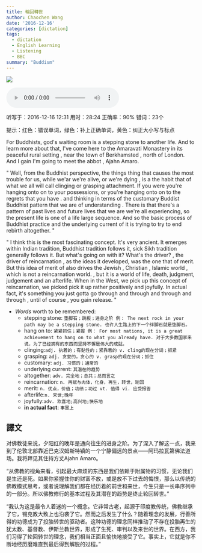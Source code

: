 ```yaml
---
title: 輪回轉世
author: Chaochen Wang
date: '2016-12-16'
categories: [dictation]
tags:
  - dictation
  - English Learning
  - Listening
  - BBC
summary: "Buddism"
---
```


![](/img/Buddhist.jpg)

<audio src="/mp3/Buddhist.mp3" controls="controls">
Your browser does not support the audio element.
你的瀏覽器不支持音頻播放。請使用chrome科學上網。
</audio>

听写于：2016-12-16 12:31	用时：28:24
正确率：90%	错词：23个

提示：<span class="diff_off">红色</span>：错误单词，<span class="diff_add">绿色</span>：补上正确单词，<span class="diff_alert">黄色</span>：纠正大小写与标点
<p class="linetext">For Buddhists, god's waiting room is a stepping stone to another life. <span class="diff_add">And</span> <span class="diff_alert" title="To ">to </span>learn more about that<span class="diff_alert">,</span> I've come here to <span class="diff_add">the</span> Amaravati Monastery in its peaceful rural setting <span class="diff_alert">,</span> near the town of Berkhamsted <span class="diff_alert">,</span> north of London. And <span class="diff_off">I</span> <span class="diff_off">gain</span> <span class="diff_add">I'm</span> <span class="diff_add">going</span> to meet the abbot <span class="diff_alert">,</span> Ajahn Amaro. </p><p class="linetext"></p><p class="linetext"><span class="diff_alert">"</span> Well, from the Buddhist perspective, the <span class="diff_off">things</span> <span class="diff_add">thing</span> that causes the most trouble for us<span class="diff_alert">,</span> while <span class="diff_off">we'ar</span> <span class="diff_add">we're</span> alive<span class="diff_alert">,</span> or we're dying <span class="diff_alert">,</span> is <span class="diff_off">a</span> <span class="diff_add">the</span> habit <span class="diff_off">that</span> <span class="diff_add">of</span> <span class="diff_add">what</span> we <span class="diff_off">all</span> <span class="diff_add">will</span> call clinging or grasping attachment. If <span class="diff_off">you</span> <span class="diff_off">were</span> <span class="diff_add">you're</span> hanging <span class="diff_off">onto</span> <span class="diff_add">on</span> <span class="diff_add">to</span> your possessions<span class="diff_alert">,</span> or <span class="diff_add">you're</span> hanging <span class="diff_off">onto</span> <span class="diff_add">on</span> <span class="diff_add">to</span> the regrets that you have <span class="diff_alert">.</span> <span class="diff_alert" title="And ">and </span>thinking in terms of the customary <span class="diff_off">Buddist</span> <span class="diff_add">Buddhist</span> pattern <span class="diff_off">that</span> <span class="diff_off">we</span> <span class="diff_off">are</span> <span class="diff_add">of</span> understanding <span class="diff_alert">.</span> <span class="diff_off">There</span> <span class="diff_off">is</span> <span class="diff_add">that</span> <span class="diff_add">there's</span> a pattern of past lives and future lives <span class="diff_off">that</span> <span class="diff_off">we</span> <span class="diff_off">are</span> <span class="diff_add">we're</span> all experiencing, so the present life is one of a <span class="diff_off">life</span> <span class="diff_add">large</span> sequence. And so the basic process of Buddhist practice and the underlying current of it is <span class="diff_off">trying</span> to <span class="diff_add">try</span> <span class="diff_add">to</span> end rebirth altogether. <span class="diff_alert">"</span></p><p class="linetext"></p><p class="linetext"><span class="diff_alert">"</span> I think this is the most fascinating concept. It's very ancient. It emerges within Indian tradition, Buddhist tradition follows it, <span class="diff_off">sick</span> <span class="diff_add">Sikh</span> tradition generally follows it. But what's going on with it? What's the driver<span class="diff_alert">?</span> <span class="diff_alert">,</span> <span class="diff_alert" title="The ">the </span>driver of reincarnation <span class="diff_alert">,</span> as the ideas <span class="diff_off">it</span> developed, was <span class="diff_off">the</span> one <span class="diff_off">that</span> <span class="diff_add">of</span> merit. But this idea of merit <span class="diff_off">of</span> <span class="diff_add">also</span> drives the Jewish <span class="diff_alert">,</span> Christian <span class="diff_alert">,</span> Islamic world <span class="diff_alert">,</span> which is not a reincarnation world<span class="diff_alert">.</span> <span class="diff_alert">,</span> <span class="diff_alert" title="But ">but </span><span class="diff_off">it</span> is a world of life, death, <span class="diff_off">judgment</span><span class="diff_alert">,</span> <span class="diff_add">judgement</span> and an afterlife. When in the West, we pick up this concept of reincarnation, we <span class="diff_off">picked</span> <span class="diff_add">pick</span> it up rather positively and joyfully. In actual fact, it's something you just gotta go through and through and through and through <span class="diff_alert">,</span> until of course <span class="diff_alert">,</span> you gain release. <span class="diff_alert">"</span>


* _Words_ worth to be remembered:
    * stepping stone: `垫脚石；跳板；进身之阶 例： The next rock in your path may be a stepping stone. 也许人生路上的下一个绊脚石就是垫脚石。`
    *  hang on to: `紧紧抓住；紧握 例： For most nations, it is a great achievement to hang on to what you already have. 对于大多数国家来说，为了已经拥有的东西而坚持不懈是伟大的成就。`
    * clinging:`adj. 执着的；有黏性的；紧靠着的 v. cling的现在分词；抓紧`
    * grasping: `adj. 贪婪的，贪心的 v. grasp的现在分词；抓住`
    * customary: `adj. 习惯的；通常的`
    * underlying current: `其潜在的趋势`
    * altogether: `adv. 完全地；总共；总而言之`
    * reincarnation: `n. 再赋与肉体，化身，再生，转世，轮回`
    * merit: `n. 优点，价值；功绩；功过 vt. 值得 vi. 应受报答`
    * afterlife:`n. 来世;晚年`
    * joyfully:`adv. 欢喜地;高兴地;快乐地`
    * **in actual fact**: `事實上`

## 譯文

对佛教徒来说，夕阳红的晚年是通向往生的进身之阶。为了深入了解这一点，我来到了伦敦北部靠近巴克汉姆斯特镇的一个宁静偏远的景点——阿玛拉瓦第佛法道场。我将拜见其住持方丈Ajahn Amaro。

“从佛教的视角来看，引起最大麻烦的东西是我们依赖于附属物的习惯，无论我们是生还是死。如果你紧握住你的财富不放，或是放不下过去的悔恨，那么以传统的佛教模式思考，或者说理解我们都在经历着的前世和来世，今生只是一长串序列中的一部分。所以佛教修行的基本过程及其潜在的趋势是终止轮回转世。”

“我认为这是最令人着迷的一个概念。它非常古老，起源于印度教传统，佛教继承了它，锡克教大致上也沿袭了它。然而之后发生了什么？随着理念的发展，行善所得的功德成为了投胎转世的驱动者。这种功德的理念同样推动了不存在投胎再生的犹太教、基督教、伊斯兰教世界，形成了生死、审判以及来世的世界。在西方，我们习得了轮回转世的理念，我们相当正面且愉快地接受了它。事实上，它就是你不断地经历磨难直到最后得到解脱的过程。”
